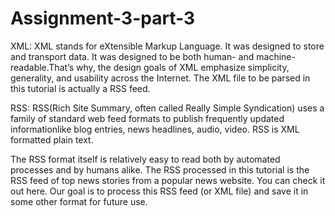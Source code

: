 # Assignment-3-part-3
XML: XML stands for eXtensible Markup Language. It was designed to store and transport data. It was designed to be both human- and machine-readable.That’s why, the design goals of XML emphasize simplicity, generality, and usability across the Internet. The XML file to be parsed in this tutorial is actually a RSS feed.

RSS: RSS(Rich Site Summary, often called Really Simple Syndication) uses a family of standard web feed formats to publish frequently updated informationlike blog entries, news headlines, audio, video. RSS is XML formatted plain text.

The RSS format itself is relatively easy to read both by automated processes and by humans alike. The RSS processed in this tutorial is the RSS feed of top news stories from a popular news website. You can check it out here. Our goal is to process this RSS feed (or XML file) and save it in some other format for future use.
